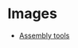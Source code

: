 # Images

* [Assembly tools](https://github.com/deltarobotone/image_database/tree/master/assembly_tools)

